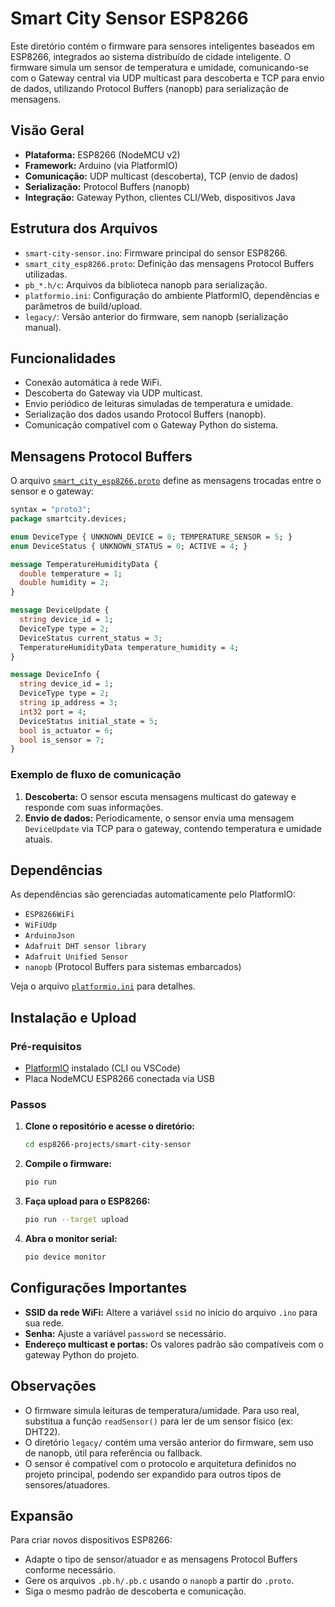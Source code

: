 # Smart City Sensor ESP8266

Este diretório contém o firmware para sensores inteligentes baseados em ESP8266, integrados ao sistema distribuído de cidade inteligente. O firmware simula um sensor de temperatura e umidade, comunicando-se com o Gateway central via UDP multicast para descoberta e TCP para envio de dados, utilizando Protocol Buffers (nanopb) para serialização de mensagens.

## Visão Geral

- **Plataforma:** ESP8266 (NodeMCU v2)
- **Framework:** Arduino (via PlatformIO)
- **Comunicação:** UDP multicast (descoberta), TCP (envio de dados)
- **Serialização:** Protocol Buffers (nanopb)
- **Integração:** Gateway Python, clientes CLI/Web, dispositivos Java

## Estrutura dos Arquivos

- `smart-city-sensor.ino`: Firmware principal do sensor ESP8266.
- `smart_city_esp8266.proto`: Definição das mensagens Protocol Buffers utilizadas.
- `pb_*.h/c`: Arquivos da biblioteca nanopb para serialização.
- `platformio.ini`: Configuração do ambiente PlatformIO, dependências e parâmetros de build/upload.
- `legacy/`: Versão anterior do firmware, sem nanopb (serialização manual).

## Funcionalidades

- Conexão automática à rede WiFi.
- Descoberta do Gateway via UDP multicast.
- Envio periódico de leituras simuladas de temperatura e umidade.
- Serialização dos dados usando Protocol Buffers (nanopb).
- Comunicação compatível com o Gateway Python do sistema.

## Mensagens Protocol Buffers

O arquivo [`smart_city_esp8266.proto`](smart_city_esp8266.proto) define as mensagens trocadas entre o sensor e o gateway:

```proto
syntax = "proto3";
package smartcity.devices;

enum DeviceType { UNKNOWN_DEVICE = 0; TEMPERATURE_SENSOR = 5; }
enum DeviceStatus { UNKNOWN_STATUS = 0; ACTIVE = 4; }

message TemperatureHumidityData {
  double temperature = 1;
  double humidity = 2;
}

message DeviceUpdate {
  string device_id = 1;
  DeviceType type = 2;
  DeviceStatus current_status = 3;
  TemperatureHumidityData temperature_humidity = 4;
}

message DeviceInfo {
  string device_id = 1;
  DeviceType type = 2;
  string ip_address = 3;
  int32 port = 4;
  DeviceStatus initial_state = 5;
  bool is_actuator = 6;
  bool is_sensor = 7;
}
```

### Exemplo de fluxo de comunicação

1. **Descoberta:** O sensor escuta mensagens multicast do gateway e responde com suas informações.
2. **Envio de dados:** Periodicamente, o sensor envia uma mensagem `DeviceUpdate` via TCP para o gateway, contendo temperatura e umidade atuais.

## Dependências

As dependências são gerenciadas automaticamente pelo PlatformIO:

- `ESP8266WiFi`
- `WiFiUdp`
- `ArduinoJson`
- `Adafruit DHT sensor library`
- `Adafruit Unified Sensor`
- `nanopb` (Protocol Buffers para sistemas embarcados)

Veja o arquivo [`platformio.ini`](platformio.ini) para detalhes.

## Instalação e Upload

### Pré-requisitos

- [PlatformIO](https://platformio.org/) instalado (CLI ou VSCode)
- Placa NodeMCU ESP8266 conectada via USB

### Passos

1. **Clone o repositório e acesse o diretório:**
   ```sh
   cd esp8266-projects/smart-city-sensor
   ```

2. **Compile o firmware:**
   ```sh
   pio run
   ```

3. **Faça upload para o ESP8266:**
   ```sh
   pio run --target upload
   ```

4. **Abra o monitor serial:**
   ```sh
   pio device monitor
   ```

## Configurações Importantes

- **SSID da rede WiFi:** Altere a variável `ssid` no início do arquivo `.ino` para sua rede.
- **Senha:** Ajuste a variável `password` se necessário.
- **Endereço multicast e portas:** Os valores padrão são compatíveis com o gateway Python do projeto.

## Observações

- O firmware simula leituras de temperatura/umidade. Para uso real, substitua a função `readSensor()` para ler de um sensor físico (ex: DHT22).
- O diretório `legacy/` contém uma versão anterior do firmware, sem uso de nanopb, útil para referência ou fallback.
- O sensor é compatível com o protocolo e arquitetura definidos no projeto principal, podendo ser expandido para outros tipos de sensores/atuadores.

## Expansão

Para criar novos dispositivos ESP8266:
- Adapte o tipo de sensor/atuador e as mensagens Protocol Buffers conforme necessário.
- Gere os arquivos `.pb.h/.pb.c` usando o `nanopb` a partir do `.proto`.
- Siga o mesmo padrão de descoberta e comunicação. 